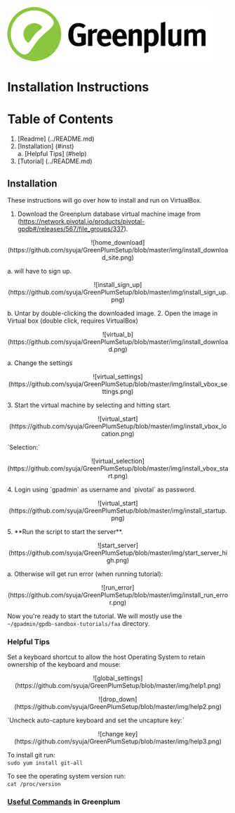![Greenplum](https://github.com/syuja/GreenPlumSetup/blob/master/img/greenplum-logo.png)  
# Installation Instructions 

# Table of Contents 
  1. [Readme] (../README.md)
  2. [Installation] (#inst)  
    a. [Helpful Tips] (#help)  
  3. [Tutorial] (../README.md)  

<a id="inst"></a>
## Installation  
These instructions will go over how to install and run on VirtualBox.  

1. Download the Greenplum database virtual machine image from (https://network.pivotal.io/products/pivotal-gpdb#/releases/567/file_groups/337).  
 <p align = "center"> ![home_download](https://github.com/syuja/GreenPlumSetup/blob/master/img/install_download_site.png) </p>
  a. will have to sign up.  
<p align = "center"> ![install_sign_up](https://github.com/syuja/GreenPlumSetup/blob/master/img/install_sign_up.png) </p>  
  b. Untar by double-clicking the downloaded image.  
2. Open the image in Virtual box  (double click, requires VirtualBox)
<p align = "center"> ![virtual_b](https://github.com/syuja/GreenPlumSetup/blob/master/img/install_download.png) </p>
  a. Change the settings  
<p align = "center"> ![virtual_settings](https://github.com/syuja/GreenPlumSetup/blob/master/img/install_vbox_settings.png) </p>
3. Start the virtual machine by selecting and hitting start.
<p align="center"> ![virtual_start](https://github.com/syuja/GreenPlumSetup/blob/master/img/install_vbox_location.png)</p>
`Selection:`  
<p align="center"> ![virtual_selection](https://github.com/syuja/GreenPlumSetup/blob/master/img/install_vbox_start.png)</p>
4. Login using `gpadmin` as username and `pivotal` as password.  
<p align="center"> ![virtual_start](https://github.com/syuja/GreenPlumSetup/blob/master/img/install_startup.png)</p>
5. **Run the script to start the server**.  
<p align="center"> ![start_server](https://github.com/syuja/GreenPlumSetup/blob/master/img/start_server_high.png)</p>  
  a. Otherwise will get run error (when running tutorial):  
<p align="center"> ![run_error](https://github.com/syuja/GreenPlumSetup/blob/master/img/install_run_error.png)</p>   


Now you're ready to start the tutorial. We will mostly use the `~/gpadmin/gpdb-sandbox-tutorials/faa` directory.  


<a id="help"> </a>
### Helpful Tips  
Set a keyboard shortcut to allow the host Operating System to retain ownership of the keyboard and mouse:  
  
  <p align= "center"> ![global_settings](https://github.com/syuja/GreenPlumSetup/blob/master/img/help1.png) </p>  
   <p align= "center"> ![drop_down](https://github.com/syuja/GreenPlumSetup/blob/master/img/help2.png) </p>  
   `Uncheck auto-capture keyboard and set the uncapture key:`   
     
     
   <p align= "center"> ![change key](https://github.com/syuja/GreenPlumSetup/blob/master/img/help3.png) </p> 
  
  
To install git run:  
      `sudo yum install git-all`  
  

To see the operating system version run:  
      `cat /proc/version`  
  
  
### [Useful Commands](https://github.com/syuja/GreenPlumSetup/blob/master/docs/useful_commands) in Greenplum
